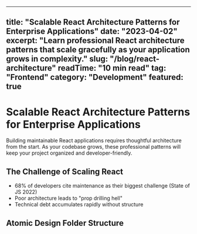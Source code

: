 
---
title: "Scalable React Architecture Patterns for Enterprise Applications"
date: "2023-04-02"
excerpt: "Learn professional React architecture patterns that scale gracefully as your application grows in complexity."
slug: "/blog/react-architecture"
readTime: "10 min read"
tag: "Frontend"
category: "Development"
featured: true
---

# Scalable React Architecture Patterns for Enterprise Applications

Building maintainable React applications requires thoughtful architecture from the start. As your codebase grows, these professional patterns will keep your project organized and developer-friendly.

## The Challenge of Scaling React
- 68% of developers cite maintenance as their biggest challenge (State of JS 2022)
- Poor architecture leads to "prop drilling hell"
- Technical debt accumulates rapidly without structure

## Atomic Design Folder Structure
